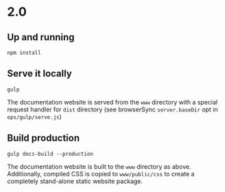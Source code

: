 # 2.0 

## Up and running

`npm install`

## Serve it locally

`gulp`

The documentation website is served from the `www` directory with a special request handler for `dist` directory (see browserSync `server.baseDir` opt in `ops/gulp/serve.js`)

## Build production

`gulp docs-build --production`

The documentation website is built to the `www` directory as above. Additionally, compiled CSS is copied to `www/public/css` to create a completely stand-alone static website package.

